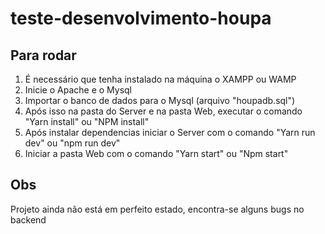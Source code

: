 # teste-desenvolvimento-houpa
## Para rodar
1. É necessário que tenha instalado na máquina o XAMPP ou WAMP
2. Inicie o Apache e o Mysql
3. Importar o banco de dados para o Mysql (arquivo "houpadb.sql")
4. Após isso na pasta do Server e na pasta Web, executar o comando "Yarn install" ou "NPM install"
5. Após instalar dependencias iniciar o Server com o comando "Yarn run dev" ou "npm run dev"
6. Iniciar a pasta Web com o comando "Yarn start" ou "Npm start"

## Obs
Projeto ainda não está em perfeito estado, encontra-se alguns bugs no backend

